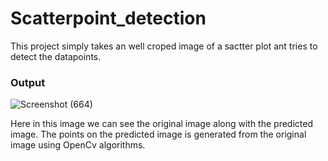 # Scatterpoint_detection
This project simply takes an well croped image of a sactter plot ant tries to detect the datapoints.

### Output

![Screenshot (664)](https://user-images.githubusercontent.com/67363661/158059483-639d8aac-bfb2-4e19-8b4d-c68c4575f974.png)

Here in this image we can see the original image along with the predicted image. The points on the predicted image is generated from the original image using OpenCv algorithms.
